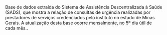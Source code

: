 Base de dados extraída do Sistema de Assistência Descentralizada à Saúde (SADS), que mostra a relação de consultas de urgência realizadas por prestadores de serviços credenciados pelo instituto no estado de Minas Gerais. A atualização desta base ocorre mensalmente, no 5º dia útil de cada mês..
